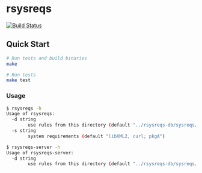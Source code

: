 # rsysreqs

[![Build Status](https://travis-ci.org/glin/rsysreqs.svg?branch=master)](https://travis-ci.org/glin/rsysreqs)

## Quick Start

```sh
# Run tests and build binaries
make

# Run tests
make test
```

### Usage

```sh
$ rsysreqs -h
Usage of rsysreqs:
  -d string
        use rules from this directory (default "../rsysreqs-db/sysreqs/")
  -s string
        system requirements (default "libXML2, curl; pkgA")

$ rsysreqs-server -h
Usage of rsysreqs-server:
  -d string
        use rules from this directory (default "../rsysreqs-db/sysreqs/")
```
